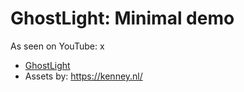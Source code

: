 # GhostLight: Minimal demo

As seen on YouTube: x

- [GhostLight](https://github.com/simon-jaeger/GhostLight)
- Assets by: https://kenney.nl/
